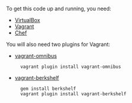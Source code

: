 To get this code up and running, you need:
* [VirtualBox](https://www.virtualbox.org/wiki/Downloads)
* [Vagrant](http://www.vagrantup.com/downloads.html)
* [Chef](http://www.getchef.com/chef/install/)

You will also need two plugins for Vagrant:
* [vagrant-omnibus](https://github.com/schisamo/vagrant-omnibus)

        vagrant plugin install vagrant-omnibus

* [vagrant-berkshelf](https://github.com/berkshelf/vagrant-berkshelf)

        gem install berkshelf
        vagrant plugin install vagrant-berkshelf
